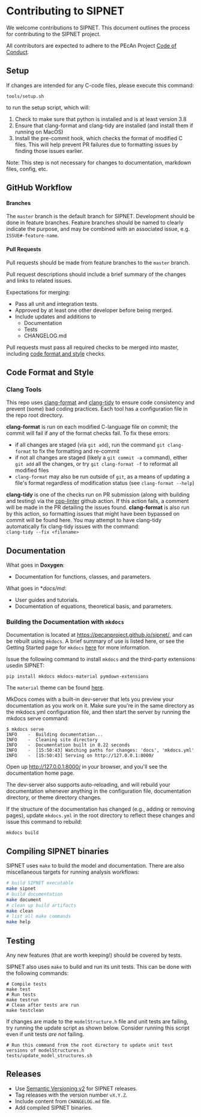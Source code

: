 # Contributing to SIPNET

We welcome contributions to SIPNET. This document outlines the process for contributing to the SIPNET project.

All contributors are expected to adhere to the PEcAn Project [Code of Conduct](https://github.com/PecanProject/pecan/blob/develop/CODE_OF_CONDUCT.md).

## Setup

If changes are intended for any C-code files, please execute this command:
```shell
tools/setup.sh
```
to run the setup script, which will:
1. Check to make sure that python is installed and is at least version 3.8
2. Ensure that clang-format and clang-tidy are installed (and install them if running on MacOS)
3. Install the pre-commit hook, which checks the format of modified C files. This will help prevent PR failures due to formatting issues by finding those issues earlier.

Note: This step is not necessary for changes to documentation, markdown files, config, etc.

## GitHub Workflow

#### Branches

The `master` branch is the default branch for SIPNET. Development should be done in feature branches. Feature branches should be named to clearly indicate the purpose, and may be combined with an associated issue, e.g. `ISSUE#-feature-name`.

#### Pull Requests

Pull requests should be made from feature branches to the `master` branch. 

Pull request descriptions should include a brief summary of the changes and links to related issues. 

Expectations for merging:
- Pass all unit and integration tests. 
- Approved by at least one other developer before being merged.
- Include updates and additions to 
  - Documentation
  - Tests
  - CHANGELOG.md 

Pull requests must pass all required checks to be merged into master, including [code format and style](#code-format-and-style) checks.
  
## Code Format and Style

### Clang Tools

This repo uses [clang-format](https://clang.llvm.org/docs/ClangFormat.html) and [clang-tidy](https://clang.llvm.org/extra/clang-tidy/index.html)
to ensure code consistency and prevent (some) bad coding practices. Each tool has a configuration file in the repo root directory.

**clang-format** is run on each modified C-language file on commit; the commit will fail if any of the format checks fail.
To fix these errors:
* if all changes are staged (via `git add`), run the command `git clang-format` to fix the formatting and re-commit
* if not all changes are staged (likely a `git commit -a` command), either `git add` all the changes, or try `git clang-format -f` to reformat all modified files
* `clang-format` may also be run outside of `git`, as a means of updating a file's format regardless of modification status (see `clang-format --help`)

**clang-tidy** is one of the checks run on PR submission (along with building and testing) via the [cpp-linter](https://cpp-linter.github.io/cpp-linter-action/) 
github action. If this action fails, a comment will be made in the PR detailing the issues found. **clang-format** is 
also run by this action, so formatting issues that might have been bypassed on commit will be found here. You may attempt to have clang-tidy 
automatically fix clang-tidy issues with the command:<br>
```clang-tidy --fix <filename>```


## Documentation

What goes in **Doxygen**:
- Documentation for functions, classes, and parameters.

What goes in **docs/*md**:
- User guides and tutorials.
- Documentation of equations, theoretical basis, and parameters.

### Building the Documentation with `mkdocs`

Documentation is located at https://pecanproject.github.io/sipnet/, and can be rebuilt using `mkdocs`. A brief summary 
of use is listed here, or see the Getting Started page for `mkdocs` [here](https://www.mkdocs.org/getting-started/) for
more information. 

Issue the following command to install `mkdocs` and the third-party extensions usedin SIPNET:
```
pip install mkdocs mkdocs-material pymdown-extensions
```
The `material` theme can be found [here](https://github.com/squidfunk/mkdocs-material).

MkDocs comes with a built-in dev-server that lets you preview your documentation as you work on it. Make sure you're 
in the same directory as the mkdocs.yml configuration file, and then start the server by running the mkdocs serve 
command:

```
$ mkdocs serve
INFO    -  Building documentation...
INFO    -  Cleaning site directory
INFO    -  Documentation built in 0.22 seconds
INFO    -  [15:50:43] Watching paths for changes: 'docs', 'mkdocs.yml'
INFO    -  [15:50:43] Serving on http://127.0.0.1:8000/
```
Open up http://127.0.0.1:8000/ in your browser, and you'll see the documentation home page.

The dev-server also supports auto-reloading, and will rebuild your documentation whenever anything in the configuration
file, documentation directory, or theme directory changes.

If the structure of the documentation has changed (e.g., adding or removing pages), update `mkdocs.yml` in the root 
directory to reflect these changes and issue this command to rebuild:

```
mkdocs build
```

## Compiling SIPNET binaries

SIPNET uses `make` to build the model and documentation. There are also miscellaneous targets for running analysis workflows:

```sh
# build SIPNET executable
make sipnet
# build documentation
make document
# clean up build artifacts
make clean
# list all make commands
make help
```
## Testing

Any new features (that are worth keeping!) should be covered by tests.

SIPNET also uses `make` to build and run its unit tests. This can be done with the following commands:
```shell
# Compile tests
make test
# Run tests
make testrun
# Clean after tests are run
make testclean
```

If changes are made to the `modelStructure.h` file and unit tests are failing, try running the update script as shown below. Consider running this script even if unit tests _are not_ failing.
```shell
# Run this command from the root directory to update unit test versions of modelStructures.h
tests/update_model_structures.sh
```

## Releases

- Use [Semantic Versioning v2](https://semver.org/) for SIPNET releases.
- Tag releases with the version number `vX.Y.Z`.
- Include content from `CHANGELOG.md` file.
- Add compiled SIPNET binaries.